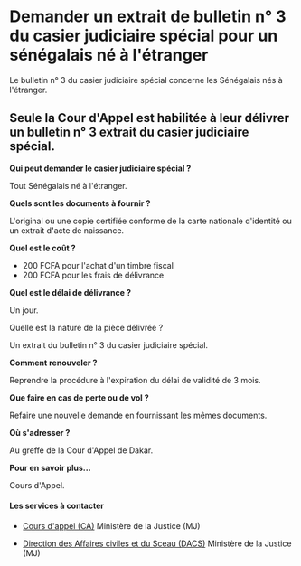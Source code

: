# Demander un extrait de bulletin n° 3 du casier judiciaire spécial pour un sénégalais né à l'étranger

Le bulletin n° 3 du casier judiciaire spécial concerne les Sénégalais nés à l'étranger.  
  
Seule la Cour d'Appel est habilitée à leur délivrer un bulletin n° 3 extrait du casier judiciaire spécial.
-------------------------------------------------------------------------------------------------------------------------------------------------------------------------------------------------------

**Qui peut demander le casier judiciaire spécial ?**

Tout Sénégalais né à l'étranger.  

**Quels sont les documents à fournir ?**

L'original ou une copie certifiée conforme de la carte nationale d'identité ou un extrait d'acte de naissance.  

**Quel est le coût ?**

*   200 FCFA pour l'achat d'un timbre fiscal
*   200 FCFA pour les frais de délivrance

**Quel est le délai de délivrance ?**

Un jour.

Quelle est la nature de la pièce délivrée ?

Un extrait du bulletin n° 3 du casier judiciaire spécial.  

**Comment renouveler ?**

Reprendre la procédure à l'expiration du délai de validité de 3 mois.

**Que faire en cas de perte ou de vol ?**

Refaire une nouvelle demande en fournissant les mêmes documents.  

**Où s'adresser ?**

Au greffe de la Cour d'Appel de Dakar.  

**Pour en savoir plus...**

Cours d'Appel.

#### Les services à contacter

*   [Cours d'appel (CA)](../../../services/cours-dappel-ca.md) Ministère de la Justice (MJ)  
    
*   [Direction des Affaires civiles et du Sceau (DACS)](../../../services/direction-des-affaires-civiles-et-du-sceau-dacs.md) Ministère de la Justice (MJ)